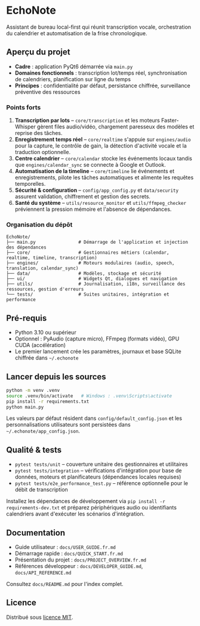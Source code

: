 # EchoNote

Assistant de bureau local-first qui réunit transcription vocale, orchestration du calendrier et automatisation de la frise chronologique.

## Aperçu du projet
- **Cadre** : application PyQt6 démarrée via `main.py`
- **Domaines fonctionnels** : transcription lot/temps réel, synchronisation de calendriers, planification sur ligne du temps
- **Principes** : confidentialité par défaut, persistance chiffrée, surveillance préventive des ressources

### Points forts
1. **Transcription par lots** – `core/transcription` et les moteurs Faster-Whisper gèrent files audio/vidéo, chargement paresseux des modèles et reprise des tâches.
2. **Enregistrement temps réel** – `core/realtime` s'appuie sur `engines/audio` pour la capture, le contrôle de gain, la détection d'activité vocale et la traduction optionnelle.
3. **Centre calendrier** – `core/calendar` stocke les événements locaux tandis que `engines/calendar_sync` se connecte à Google et Outlook.
4. **Automatisation de la timeline** – `core/timeline` lie événements et enregistrements, pilote les tâches automatiques et alimente les requêtes temporelles.
5. **Sécurité & configuration** – `config/app_config.py` et `data/security` assurent validation, chiffrement et gestion des secrets.
6. **Santé du système** – `utils/resource_monitor` et `utils/ffmpeg_checker` préviennent la pression mémoire et l'absence de dépendances.

### Organisation du dépôt
```
EchoNote/
├── main.py                # Démarrage de l'application et injection des dépendances
├── core/                  # Gestionnaires métiers (calendar, realtime, timeline, transcription)
├── engines/               # Moteurs modulaires (audio, speech, translation, calendar_sync)
├── data/                  # Modèles, stockage et sécurité
├── ui/                    # Widgets Qt, dialogues et navigation
├── utils/                 # Journalisation, i18n, surveillance des ressources, gestion d'erreurs
└── tests/                 # Suites unitaires, intégration et performance
```

## Pré-requis
- Python 3.10 ou supérieur
- Optionnel : PyAudio (capture micro), FFmpeg (formats vidéo), GPU CUDA (accélération)
- Le premier lancement crée les paramètres, journaux et base SQLite chiffrée dans `~/.echonote`

## Lancer depuis les sources
```bash
python -m venv .venv
source .venv/bin/activate   # Windows : .venv\Scripts\activate
pip install -r requirements.txt
python main.py
```

Les valeurs par défaut résident dans `config/default_config.json` et les personnalisations utilisateurs sont persistées dans `~/.echonote/app_config.json`.

## Qualité & tests
- `pytest tests/unit` – couverture unitaire des gestionnaires et utilitaires
- `pytest tests/integration` – vérifications d'intégration pour base de données, moteurs et planificateurs (dépendances locales requises)
- `pytest tests/e2e_performance_test.py` – référence optionnelle pour le débit de transcription

Installez les dépendances de développement via `pip install -r requirements-dev.txt` et préparez périphériques audio ou identifiants calendriers avant d'exécuter les scénarios d'intégration.

## Documentation
- Guide utilisateur : `docs/USER_GUIDE.fr.md`
- Démarrage rapide : `docs/QUICK_START.fr.md`
- Présentation du projet : `docs/PROJECT_OVERVIEW.fr.md`
- Références développeur : `docs/DEVELOPER_GUIDE.md`, `docs/API_REFERENCE.md`

Consultez `docs/README.md` pour l'index complet.

## Licence
Distribué sous [licence MIT](LICENSE).
